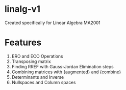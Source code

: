 # linalg-v1
Created specifically for Linear Algebra MA2001

# Features
1. ERO and ECO Operations
2. Transposing matrix
3. Finding RREF with Gauss-Jordan Elimination steps
4. Combining matrices with {augmented} and {combine}
5. Determinants and Inverse
6. Nullspaces and Column spaces
